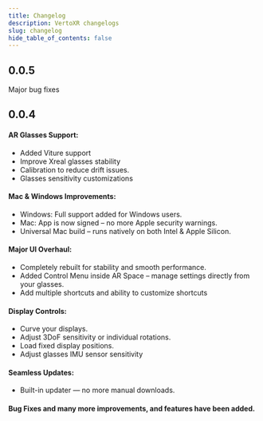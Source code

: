 ```yaml
---
title: Changelog
description: VertoXR changelogs
slug: changelog
hide_table_of_contents: false
---
```


## 0.0.5

Major bug fixes

## 0.0.4

#### AR Glasses Support:

- Added Viture support
- Improve Xreal glasses stability
- Calibration to reduce drift issues.
- Glasses sensitivity customizations

#### Mac & Windows Improvements:

- Windows: Full support added for Windows users.
- Mac: App is now signed – no more Apple security warnings.
- Universal Mac build – runs natively on both Intel & Apple Silicon.

#### Major UI Overhaul:

- Completely rebuilt for stability and smooth performance.
- Added Control Menu inside AR Space – manage settings directly from your glasses.
- Add multiple shortcuts and ability to customize shortcuts

#### Display Controls:

- Curve your displays.
- Adjust 3DoF sensitivity or individual rotations.
- Load fixed display positions.
- Adjust glasses IMU sensor sensitivity

#### Seamless Updates:

- Built-in updater — no more manual downloads.

#### Bug Fixes and many more improvements, and features have been added.
